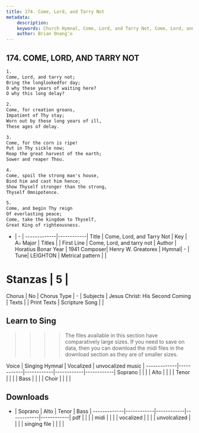 ```yaml
---
title: 174. Come, Lord, and Tarry Not
metadata:
    description: 
    keywords: Church Hymnal, Come, Lord, and Tarry Not, Come, Lord, and tarry not, 
    author: Brian Onang'o
---
```



## 174. COME, LORD, AND TARRY NOT

```txt
1.
Come, Lord, and tarry not; 
Bring the longlookedfor day; 
O why these years of waiting here? 
O why this long delay? 

2.
Come, for creation groans, 
Impatient of Thy stay; 
Worn out by these long years of ill, 
These ages of delay. 

3.
Come, for the corn is ripe! 
Put in Thy sickle now; 
Reap the great harvest of the earth; 
Sower and reaper Thou. 

4.
Come, spoil the strong man's house, 
Bind him and cast him hence; 
Show Thyself stronger than the strong, 
Thyself Omnipotence. 

5.
Come, and begin Thy reign 
Of everlasting peace; 
Come, take the kingdom to Thyself, 
Great King of righteousness.

```

- |   -  |
-------------|------------|
Title | Come, Lord, and Tarry Not |
Key | A♭ Major |
Titles |  |
First Line | Come, Lord, and tarry not |
Author | Horatius Bonar
Year | 1941
Composer| Henry W. Greatorex |
Hymnal|  - |
Tune| LEIGHTON |
Metrical pattern | |
# Stanzas | 5 |
Chorus | No |
Chorus Type | - |
Subjects | Jesus Christ: His Second Coming |
Texts |  |
Print Texts | 
Scripture Song |  |
  
## Learn to Sing

>>>> The files available in this section have comparatively large sizes. If you need to save on data, then you can download the midi files in the download section as they are of smaller sizes.

Voice |  Singing Hymnal | Vocalized | unvocalized music |
-------------|------------|------------|------------|------------|
Soprano | | | |
Alto | | | |
Tenor | | | |
Bass | | | |
Choir | | | |

## Downloads

- |  Soprano | Alto | Tenor | Bass |
-------------|------------|------------|------------|------------|
pdf | | | |
midi | | | |
vocalized | | | |
unvolcalized | | | |
singing file | | | |
  